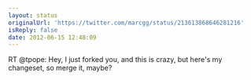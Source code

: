 ```yaml
---
layout: status
originalUrl: 'https://twitter.com/marcgg/status/213613868646281216'
isReply: false
date: 2012-06-15 12:48:09
---
```


RT @tpope: Hey, I just forked you, and this is crazy, but here's my changeset, so merge it, maybe?
